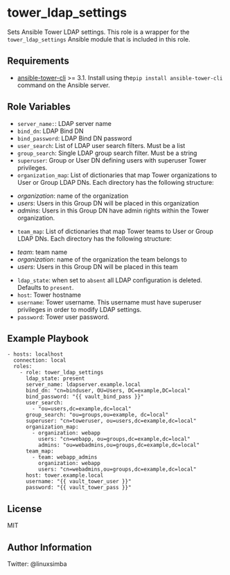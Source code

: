 tower_ldap_settings
=========
Sets Ansible Tower LDAP settings. This role is a wrapper for the ``tower_ldap_settings`` Ansible module that is included in this role.

Requirements
------------

* [ansible-tower-cli](https://github.com/ansible/tower-cli) >= 3.1. Install using the``pip install ansible-tower-cli`` command on the Ansible server.

Role Variables
--------------

* ``server_name:``: LDAP server name
* ``bind_dn``: LDAP Bind DN
* ``bind_password``: LDAP Bind DN password
* ``user_search``: List of LDAP user search filters. Must be a list
* ``group_search``: Single LDAP group search filter.  Must be a string
* ``superuser``: Group or User DN defining users with superuser Tower privileges.
* ``organization_map``: List of dictionaries that map Tower organizations to User or Group LDAP DNs. Each directory has the following structure:
 - _organization_: name of the organization
 -  _users_: Users in this Group DN will be placed in this organization
 - _admins_: Users in this Group DN have admin rights within the Tower organization.
* ``team_map``: List of dictionaries that map Tower teams  to User or Group LDAP DNs. Each directory has the following structure:
- _team_: team name
 - _organization_: name of the organization the  team belongs to
 -  _users_: Users in this Group DN will be placed in this team
* ``ldap_state``: when set to ``absent`` all LDAP configuration is deleted. Defaults to ``present``.
* ``host``: Tower hostname
* ``username``: Tower username. This username must have superuser privileges in order to modify LDAP settings.
* ``password``: Tower user password.

Example Playbook
----------------

```
- hosts: localhost
  connection: local
  roles:
    - role: tower_ldap_settings
      ldap_state: present
      server_name: ldapserver.example.local
      bind_dn: "cn=binduser, OU=Users, DC=example,DC=local"
      bind_password: "{{ vault_bind_pass }}"
      user_search:
        - "ou=users,dc=example,dc=local"
      group_search: "ou=groups,ou=example, dc=local"
      superuser: "cn=toweruser, ou=users,dc=example,dc=local"
      organization_map:
        - organization: webapp
          users: "cn=webapp, ou=groups,dc=example,dc=local"
          admins: "ou=webadmins,ou=groups,dc=example,dc=local"
      team_map:
        - team: webapp_admins
          organization: webapp
          users: "cn=webadmins,ou=groups,dc=example,dc=local"
      host: tower.example.local
      username: "{{ vault_tower_user }}"
      password: "{{ vault_tower_pass }}"
```


License
-------

MIT

Author Information
------------------

Twitter: @linuxsimba
